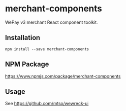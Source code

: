 # merchant-components

WePay v3 merchant React component toolkit.

## Installation

```
npm install --save merchant-components
```

## NPM Package

https://www.npmjs.com/package/merchant-components

## Usage

See https://github.com/mtso/wewreck-ui
